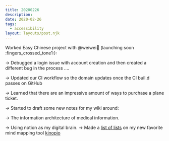 ```yaml
---
title: 20200226
description:
date: 2020-02-26
tags:
  - accessibility
layout: layouts/post.njk
---
```


Worked Easy Chinese project with @weiwei🍼 (launching soon :fingers_crossed_tone1:):

→ Debugged a login issue with account creation and then created a different bug in the process ....

→ Updated our CI workflow so the domain updates once the CI buil.d passes on GitHub

→ Learned that there are an impressive amount of ways to purchase a plane ticket.

→ Started to draft some new notes for my wiki around:

→ The information architecture of medical information.

→ Using notion as my digital brain.
→ Made a [list of lists](https://kinopio.club/-lists-KJ7DSiLwVtki4Q1RO83jA) on my new favorite mind mapping tool [kinopio](https://kinopio.club/)
